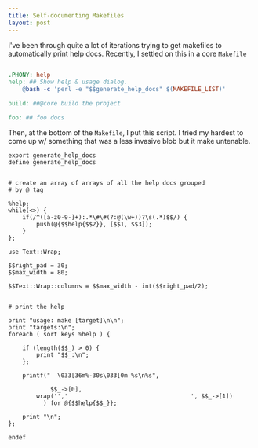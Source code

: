 ```yaml
---
title: Self-documenting Makefiles
layout: post
---
```


I've been through quite a lot of iterations trying to get makefiles
to automatically print help docs. Recently, I settled on this in
a core `Makefile`


```makefile

.PHONY: help
help: ## Show help & usage dialog.
	@bash -c 'perl -e "$$generate_help_docs" $(MAKEFILE_LIST)'

build: ##@core build the project

foo: ## foo docs
```

Then, at the bottom of the `Makefile`, I put this script. I tried my
hardest to come up w/ something that was a less invasive blob but it make
untenable.

```
export generate_help_docs
define generate_help_docs


# create an array of arrays of all the help docs grouped
# by @ tag

%help;
while(<>) {
    if(/^([a-z0-9-]+):.*\#\#(?:@(\w+))?\s(.*)$$/) {
        push(@{$$help{$$2}}, [$$1, $$3]);
    }
};

use Text::Wrap;

$$right_pad = 30;
$$max_width = 80;

$$Text::Wrap::columns = $$max_width - int($$right_pad/2);


# print the help

print "usage: make [target]\n\n";
print "targets:\n";
foreach ( sort keys %help ) {

    if (length($$_) > 0) {
        print "$$_:\n";
    };

    printf("  \033[36m%-30s\033[0m %s\n%s",

            $$_->[0],
	    wrap('','                                   ', $$_->[1])
          ) for @{$$help{$$_}};

    print "\n";
};

endef
```

